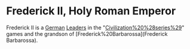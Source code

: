 # Frederick II, Holy Roman Emperor

Frederick II is a [German](German) [Leaders](leader) in the "[Civilization%20%28series%29](Civilization)" games and the grandson of [Frederick%20Barbarossa](Frederick Barbarossa).